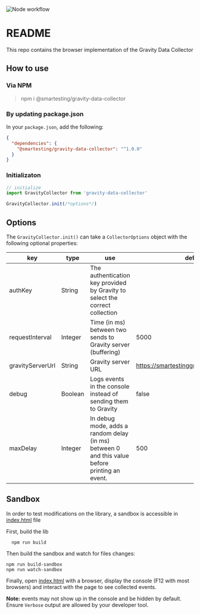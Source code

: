 ![Node workflow](https://github.com/Smartesting/gravity-data-collector/actions/workflows/node.js.yml/badge.svg)

# README

This repo contains the browser implementation of the Gravity Data Collector

## How to use

### Via NPM

> npm i @smartesting/gravity-data-collector

### By updating package.json

In your `package.json`, add the following:

```json
{
  "dependencies": {
    "@smartesting/gravity-data-collector": "^1.0.0"
  }
}
```

### Initializaton

```typescript
// initialize
import GravityCollector from 'gravity-data-collector'

GravityCollector.init(/*options*/)
```

## Options

The `GravityCollector.init()` can take a `CollectorOptions` object with the following optional properties:

| key              | type    | use                                                                                           | default value                                  |
| ---------------- | ------- | --------------------------------------------------------------------------------------------- | ---------------------------------------------- |
| authKey          | String  | The authentication key provided by Gravity to select the correct collection                   |                                                |
| requestInterval  | Integer | Time (in ms) between two sends to Gravity server (buffering)                                  | 5000                                           |
| gravityServerUrl | String  | Gravity server URL                                                                            | https://smartestinggravityserver.herokuapp.com |
| debug            | Boolean | Logs events in the console instead of sending them to Gravity                                 | false                                          |
| maxDelay         | Integer | In debug mode, adds a random delay (in ms) between 0 and this value before printing an event. | 500                                            |

## Sandbox

In order to test modifications on the library, a sandbox is accessible in [index.html](index.html) file

First, build the lib

```shell
  npm run build
```

Then build the sandbox and watch for files changes:

```shell
npm run build-sandbox
npm run watch-sandbox
```

Finally, open [index.html](index.html) with a browser, display the console (F12 with most browsers) and interact with
the page to see collected events.

**Note:** events may not show up in the console and be hidden by default. Ensure `Verbose` output are allowed by your developer tool.
